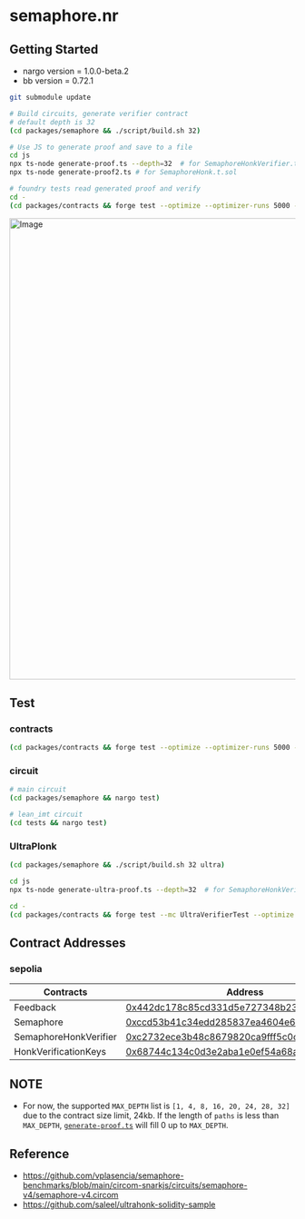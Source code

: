 # semaphore.nr

## Getting Started

- nargo version = 1.0.0-beta.2
- bb version = 0.72.1

```sh
git submodule update

# Build circuits, generate verifier contract
# default depth is 32
(cd packages/semaphore && ./script/build.sh 32)

# Use JS to generate proof and save to a file
cd js
npx ts-node generate-proof.ts --depth=32  # for SemaphoreHonkVerifier.t.sol default depth is 32
npx ts-node generate-proof2.ts # for SemaphoreHonk.t.sol

# foundry tests read generated proof and verify
cd -
(cd packages/contracts && forge test --optimize --optimizer-runs 5000 --gas-report)
```

<img width="813" alt="Image" src="https://github.com/user-attachments/assets/f7d314bd-cc7a-4206-8dd3-cc24c1565a3a" />

## Test

### contracts

```sh
(cd packages/contracts && forge test --optimize --optimizer-runs 5000 --gas-report)
```

### circuit

```sh
# main circuit
(cd packages/semaphore && nargo test)

# lean_imt circuit
(cd tests && nargo test)
```

### UltraPlonk

```sh
(cd packages/semaphore && ./script/build.sh 32 ultra)

cd js
npx ts-node generate-ultra-proof.ts --depth=32  # for SemaphoreHonkVerifier.t.sol default depth is 32

cd -
(cd packages/contracts && forge test --mc UltraVerifierTest --optimize --optimizer-runs 5000 --gas-report)
```

## Contract Addresses

### sepolia

| Contracts              | Address                                                                                                                         |
|------------------------|---------------------------------------------------------------------------------------------------------------------------------|
| Feedback                   | [0x442dc178c85cd331d5e727348b23758ff2ca4d2f](https://sepolia.etherscan.io/address/0x442dc178c85cd331d5e727348b23758ff2ca4d2f) |
| Semaphore                   | [0xccd53b41c34edd285837ea4604e62018762bead1](https://sepolia.etherscan.io/address/0xccd53b41c34edd285837ea4604e62018762bead1) |
| SemaphoreHonkVerifier                   | [0xc2732ece3b48c8679820ca9fff5c0c842a17e963](https://sepolia.etherscan.io/address/0xc2732ece3b48c8679820ca9fff5c0c842a17e963) |
| HonkVerificationKeys                   | [0x68744c134c0d3e2aba1e0ef54a68a4bb56775cb2](https://sepolia.etherscan.io/address/0x68744c134c0d3e2aba1e0ef54a68a4bb56775cb2) |

## NOTE

- For now, the supported `MAX_DEPTH` list is `[1, 4, 8, 16, 20, 24, 28, 32]` due to the contract size limit, 24kb. If the length of `paths` is less than `MAX_DEPTH`, [`generate-proof.ts`](https://github.com/ModoriLabs/semaphore.nr/blob/main/packages/js/generate-proof.ts) will fill 0 up to `MAX_DEPTH`.

## Reference

- <https://github.com/vplasencia/semaphore-benchmarks/blob/main/circom-snarkjs/circuits/semaphore-v4/semaphore-v4.circom>
- <https://github.com/saleel/ultrahonk-solidity-sample>
